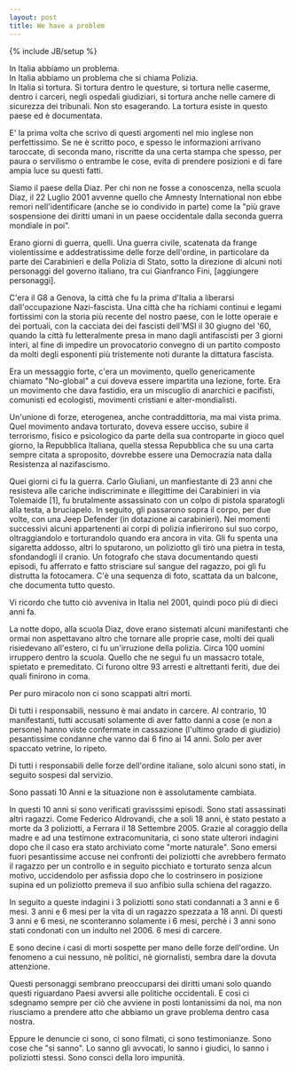 ```yaml
---
layout: post
title: We have a problem
---
```


{% include JB/setup %}

In Italia abbiamo un problema. <br>
In Italia abbiamo un problema che si chiama Polizia.<br>
In Italia si tortura. Si tortura dentro le questure, si tortura nelle caserme,
dentro i carceri, negli ospedali giudiziari, si tortura anche nelle camere di
sicurezza dei tribunali. Non sto esagerando. La tortura esiste in questo paese
ed &egrave; documentata.

E' la prima volta che scrivo di questi argomenti nel mio inglese non perfettissimo.
Se ne &egrave; scritto poco, e spesso le informazioni arrivano taroccate, di seconda mano,
riscritte da una certa stampa che spesso, per paura o servilismo o entrambe le cose,
evita di prendere posizioni e di fare ampia luce su questi fatti.

Siamo il paese della Diaz. 
Per chi non ne fosse a conoscenza, nella scuola Diaz, il 22 Luglio 2001 avvenne quello 
che Amnesty International non ebbe remori nell'identificare (anche se io condivido in parte) 
come la "pi&ugrave; grave sospensione dei diritti umani in un paese occidentale dalla 
seconda guerra mondiale in poi".

Erano giorni di guerra, quelli. Una guerra civile, scatenata da frange violentissime
e addestratissime delle forze dell'ordine, in particolare da parte dei Carabinieri
e della Polizia di Stato, sotto la direzione di alcuni noti personaggi del governo italiano,
tra cui Gianfranco Fini, [aggiungere personaggi].

C'era il G8 a Genova, la citt&agrave; che fu la prima d'Italia
a liberarsi dall'occupazione Nazi-fascista. Una citt&agrave; che ha richiami continui e legami 
fortissimi con la storia pi&ugrave; recente del nostro paese, con le lotte operaie e dei
portuali, con la cacciata dei dei fascisti dell'MSI il 30 giugno del '60,
quando la citt&agrave; fu letteralmente presa in mano dagli antifascisti per 3 giorni interi, al 
fine di impedire un provocatorio convegno di un partito composto da molti degli esponenti
pi&ugrave; tristemente noti durante la dittatura fascista.

Era un messaggio forte, c'era un movimento, quello genericamente chiamato "No-global" a cui
doveva essere impartita una lezione, forte. Era un movimento che dava fastidio, era un miscuglio
di anarchici e pacifisti, comunisti ed ecologisti, movimenti cristiani e alter-mondialisti.

Un'unione di forze, eterogenea, anche contraddittoria, ma mai vista prima.
Quel movimento andava torturato, doveva essere ucciso, subire il terrorismo, fisico e psicologico
da parte della sua controparte in gioco quel giorno, la Repubblica Italiana, quella stessa Repubblica
che su una carta sempre citata a sproposito, dovrebbe essere una Democrazia nata dalla 
Resistenza al nazifascismo. 

Quei giorni ci fu la guerra. Carlo Giuliani, un manfiestante di 23 anni che resisteva alle cariche 
indiscriminate e illegittime dei Carabinieri in via Tolemaide [1], fu brutalmente assassinato
con un colpo di pistola sparatogli alla testa, a bruciapelo. In seguito, gli passarono sopra
il corpo, per due volte, con una Jeep Defender (in dotazione ai carabinieri).
Nei momenti successivi alcuni appartenenti ai corpi di polizia infierirono sul suo corpo, oltraggiandolo
e torturandolo quando era ancora in vita. Gli fu spenta una sigaretta addosso, altri lo sputarono,
un poliziotto gli tir&ograve; una pietra in testa, sfondandogli il cranio. 
Un fotografo che stava documentando questi episodi, fu afferrato e fatto strisciare sul sangue del
ragazzo, poi gli fu distrutta la fotocamera. 
C'&egrave; una sequenza di foto, scattata da un balcone, che documenta tutto questo.

Vi ricordo che tutto ci&ograve; avveniva in Italia nel 2001, quindi poco pi&ugrave; di dieci anni fa.

La notte dopo, alla scuola Diaz, dove erano sistemati alcuni manifestanti che ormai non aspettavano
altro che tornare alle proprie case, molti dei quali risiedevano all'estero, ci fu un'irruzione della
polizia. Circa 100 uomini irruppero dentro la scuola. Quello che ne segu&igrave; fu un massacro totale,
spietato e premeditato. Ci furono oltre 93 arresti e altrettanti feriti, due dei quali finirono in coma.

Per puro miracolo non ci sono scappati altri morti.

Di tutti i responsabili, nessuno &egrave; mai andato in carcere. Al contrario, 10 manifestanti, tutti accusati
solamente di aver fatto danni a cose (e non a persone) hanno viste confermate in cassazione (l'ultimo 
grado di giudizio) pesantissime condanne che vanno dai 6 fino ai 14 anni. Solo per aver spaccato vetrine,
lo ripeto. 

Di tutti i responsabili delle forze dell'ordine italiane, solo alcuni sono stati, in seguito
sospesi dal servizio.

Sono passati 10 Anni e la situazione non &egrave; assolutamente cambiata.

In questi 10 anni si sono verificati gravisssimi episodi. Sono stati assassinati altri ragazzi.
Come Federico Aldrovandi, che a soli 18 anni, &egrave; stato pestato a morte da 3 poliziotti, a Ferrara
il 18 Settembre 2005. Grazie al coraggio della madre e ad una testimone extracomunitaria, ci sono
state ulterori indagini dopo che il caso era stato archiviato come "morte naturale". Sono emersi
fuori pesantissime accuse nei confronti dei poliziotti che avrebbero fermato il ragazzo per un controllo
e in seguito picchiato e torturato senza alcun motivo, uccidendolo per asfissia dopo che lo costrinsero
in posizione supina ed un poliziotto premeva il suo anfibio sulla schiena del ragazzo.

In seguito a queste indagini i 3 poliziotti sono stati condannati a 3 anni e 6 mesi. 
3 anni e 6 mesi per la vita di un ragazzo spezzata a 18 anni.
Di questi 3 anni e 6 mesi, ne sconteranno solamente i 6 mesi, perch&egrave; i 3 anni sono stati
condonati con un indulto nel 2006. 6 mesi di carcere.

E sono decine i casi di morti sospette per mano delle forze dell'ordine.
Un fenomeno a cui nessuno, n&egrave; politici, n&egrave; giornalisti, sembra dare la dovuta attenzione.

Questi personaggi sembrano preoccuparsi dei diritti umani solo quando questi riguardano Paesi
avversi alle politiche occidentali. E cos&igrave; ci sdegnamo sempre per ci&ograve; che avviene in
posti lontanissimi da noi, ma non riusciamo a prendere atto che abbiamo un grave problema dentro
casa nostra.

Eppure le denuncie ci sono, ci sono filmati, ci sono testimonianze.
Sono cose che "si sanno". Lo sanno gli avvocati, lo sanno i giudici, lo sanno i poliziotti stessi.
Sono consci della loro impunit&agrave;.


